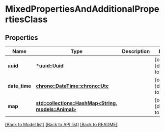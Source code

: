 # MixedPropertiesAndAdditionalPropertiesClass

## Properties
Name | Type | Description | Notes
------------ | ------------- | ------------- | -------------
**uuid** | [***uuid::Uuid**](UUID.md) |  | [optional] [default to None]
**date_time** | [**chrono::DateTime::<chrono::Utc>**](DateTime.md) |  | [optional] [default to None]
**map** | [**std::collections::HashMap<String, models::Animal>**](Animal.md) |  | [optional] [default to None]

[[Back to Model list]](../README.md#documentation-for-models) [[Back to API list]](../README.md#documentation-for-api-endpoints) [[Back to README]](../README.md)


